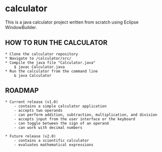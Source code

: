 # calculator
This is a java calculator project written from scratch using Eclipse WindowBuilder.

## HOW TO RUN THE CALCULATOR
	* Clone the calculator repository
	* Navigate to /calculator/src/
	* Compile the java file "Calculator.java"
		$ javac Calculator.java
	* Run the calculator from the command line
		& java Calculator
		
## ROADMAP
	* Current release (v1.0)
		- contains a simple calculator application
		- accepts two operands
		- can perform addition, subtraction, multiplication, and division
		- accepts input from the user interface or the keyboard
		- can toggle between the sign of an operand
		- can work with decimal numbers
		
	* Future release (v2.0)
		- contains a scientific calculator
		- evaluates mathematical expressions